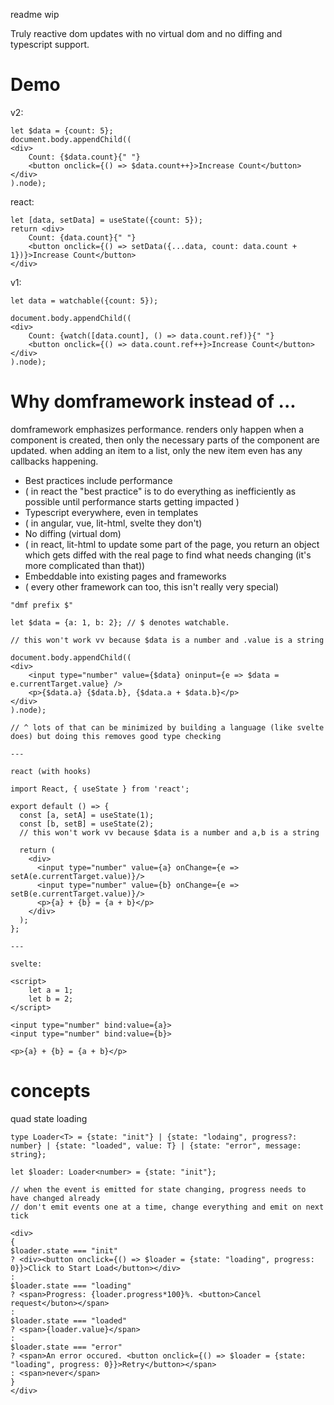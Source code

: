 readme wip

Truly reactive dom updates with no virtual dom and no diffing and typescript support.

# Demo

v2:

```
let $data = {count: 5};
document.body.appendChild((
<div>
	Count: {$data.count}{" "}
	<button onclick={() => $data.count++}>Increase Count</button>
</div>
).node);
```

react:

```
let [data, setData] = useState({count: 5});
return <div>
	Count: {data.count}{" "}
	<button onclick={() => setData({...data, count: data.count + 1})}>Increase Count</button>
</div>

```

v1:

```
let data = watchable({count: 5});

document.body.appendChild((
<div>
	Count: {watch([data.count], () => data.count.ref)}{" "}
	<button onclick={() => data.count.ref++}>Increase Count</button>
</div>
).node);
```

# Why domframework instead of ...

domframework emphasizes performance. renders only happen when a component is created, then only the necessary parts of the component are updated. when adding an item to a list, only the new item even has any callbacks happening.

-   Best practices include performance
-   ( in react the "best practice" is to do everything as inefficiently as possible until performance starts getting impacted )
-   Typescript everywhere, even in templates
-   ( in angular, vue, lit-html, svelte they don't)
-   No diffing (virtual dom)
-   ( in react, lit-html to update some part of the page, you return an object which gets diffed with the real page to find what needs changing (it's more complicated than that))
-   Embeddable into existing pages and frameworks
-   ( every other framework can too, this isn't really very special)

```
"dmf prefix $"

let $data = {a: 1, b: 2}; // $ denotes watchable.

// this won't work vv because $data is a number and .value is a string

document.body.appendChild((
<div>
	<input type="number" value={$data} oninput={e => $data = e.currentTarget.value} />
	<p>{$data.a} {$data.b}, {$data.a + $data.b}</p>
</div>
).node);

// ^ lots of that can be minimized by building a language (like svelte does) but doing this removes good type checking

---

react (with hooks)

import React, { useState } from 'react';

export default () => {
  const [a, setA] = useState(1);
  const [b, setB] = useState(2);
  // this won't work vv because $data is a number and a,b is a string

  return (
    <div>
      <input type="number" value={a} onChange={e => setA(e.currentTarget.value)}/>
      <input type="number" value={b} onChange={e => setB(e.currentTarget.value)}/>
      <p>{a} + {b} = {a + b}</p>
    </div>
  );
};

---

svelte:

<script>
	let a = 1;
	let b = 2;
</script>

<input type="number" bind:value={a}>
<input type="number" bind:value={b}>

<p>{a} + {b} = {a + b}</p>
```

# concepts

quad state loading

```
type Loader<T> = {state: "init"} | {state: "lodaing", progress?: number} | {state: "loaded", value: T} | {state: "error", message: string};

let $loader: Loader<number> = {state: "init"};

// when the event is emitted for state changing, progress needs to have changed already
// don't emit events one at a time, change everything and emit on next tick

<div>
{
$loader.state === "init"
? <div><button onclick={() => $loader = {state: "loading", progress: 0}}>Click to Start Load</button></div>
:
$loader.state === "loading"
? <span>Progress: {loader.progress*100}%. <button>Cancel request</buton></span>
:
$loader.state === "loaded"
? <span>{loader.value}</span>
:
$loader.state === "error"
? <span>An error occured. <button onclick={() => $loader = {state: "loading", progress: 0}}>Retry</button></span>
: <span>never</span>
}
</div>

```
